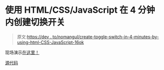 # 使用 HTML/CSS/JavaScript 在 4 分钟内创建切换开关

> 原文:[https://dev . to/nomangul/create-toggle-switch-in-4-minutes-by-using-html-CSS-JavaScript-16ok](https://dev.to/nomangul/create-toggle-switch-in-4-minutes-by-using-html-css-javascript-16ok)

现场演示[在这里！](https://nomangul.github.io/Toggle-Button)

[源代码](https://github.com/NomanGul/Toggle-Button)